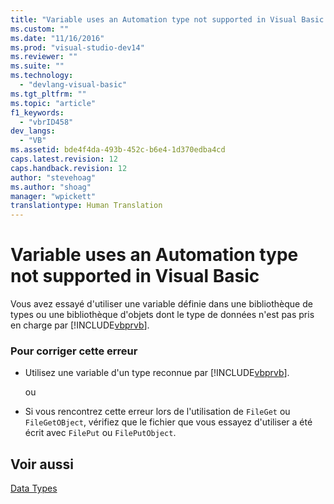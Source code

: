 ```yaml
---
title: "Variable uses an Automation type not supported in Visual Basic | Microsoft Docs"
ms.custom: ""
ms.date: "11/16/2016"
ms.prod: "visual-studio-dev14"
ms.reviewer: ""
ms.suite: ""
ms.technology: 
  - "devlang-visual-basic"
ms.tgt_pltfrm: ""
ms.topic: "article"
f1_keywords: 
  - "vbrID458"
dev_langs: 
  - "VB"
ms.assetid: bde4f4da-493b-452c-b6e4-1d370edba4cd
caps.latest.revision: 12
caps.handback.revision: 12
author: "stevehoag"
ms.author: "shoag"
manager: "wpickett"
translationtype: Human Translation
---
```

# Variable uses an Automation type not supported in Visual Basic
Vous avez essayé d'utiliser une variable définie dans une bibliothèque de types ou une bibliothèque d'objets dont le type de données n'est pas pris en charge par [!INCLUDE[vbprvb](../../../csharp/programming-guide/concepts/linq/includes/vbprvb_md.md)].  
  
### Pour corriger cette erreur  
  
-   Utilisez une variable d'un type reconnue par [!INCLUDE[vbprvb](../../../csharp/programming-guide/concepts/linq/includes/vbprvb_md.md)].  
  
     ou  
  
-   Si vous rencontrez cette erreur lors de l'utilisation de `FileGet` ou `FileGetOBject`, vérifiez que le fichier que vous essayez d'utiliser a été écrit avec `FilePut` ou `FilePutObject`.  
  
## Voir aussi  
 [Data Types](../../../visual-basic/language-reference/data-types/data-type-summary.md)